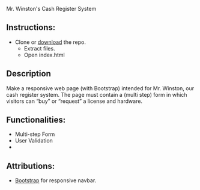 Mr. Winston's Cash Register System

## Instructions:
* Clone or [download]() the repo.
  * Extract files.
  * Open index.html
  
## Description
  
  Make a responsive web page (with Bootstrap) intended for Mr. Winston, our cash register system. 
  The page must contain a (multi step) form in which visitors can “buy” or “request” a license and hardware. 

## Functionalities:
* Multi-step Form
* User Validation
* 


## Attributions:
* [Bootstrap](https://startbootstrap.com/template-overviews/simple-sidebar) for responsive navbar.

 